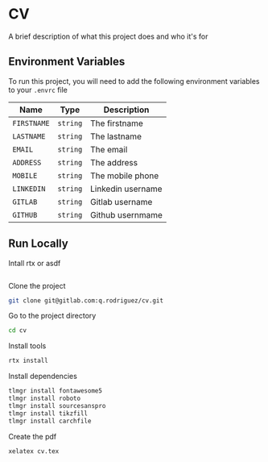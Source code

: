 
# CV

A brief description of what this project does and who it's for


## Environment Variables

To run this project, you will need to add the following environment variables to your `.envrc` file

| Name        | Type     | Description       |
| ----------- | -------- | ----------------- |
| `FIRSTNAME` | `string` | The firstname     |
| `LASTNAME`  | `string` | The lastname      |
| `EMAIL`     | `string` | The email         |
| `ADDRESS`   | `string` | The address       |
| `MOBILE`    | `string` | The mobile phone  |
| `LINKEDIN`  | `string` | Linkedin username |
| `GITLAB`    | `string` | Gitlab username   |
| `GITHUB`    | `string` | Github usernmame  |

## Run Locally

Intall rtx or asdf
```bash

```

Clone the project
```bash
git clone git@gitlab.com:q.rodriguez/cv.git
```

Go to the project directory
```bash
cd cv
```

Install tools
```bash
rtx install
```

Install dependencies
```bash
tlmgr install fontawesome5
tlmgr install roboto
tlmgr install sourcesanspro
tlmgr install tikzfill
tlmgr install carchfile
```

Create the pdf
```bash
xelatex cv.tex
```

